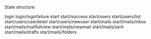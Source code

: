 State structure:


login
login/loginfailure
start
start/success
start/users
start/users/list
start/users/userdetail
start/users/newuser
start/mails
start/mails/inbox
start/mails/mailfullview
start/mails/newmail
start/mails/sent
start/mails/drafts
start/mails/folders

